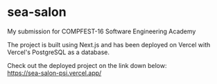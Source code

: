 # sea-salon

My submission for COMPFEST-16 Software Engineering Academy

The project is built using Next.js and has been deployed on Vercel with Vercel's PostgreSQL as a database.

Check out the deployed project on the link down below:  
https://sea-salon-psi.vercel.app/
